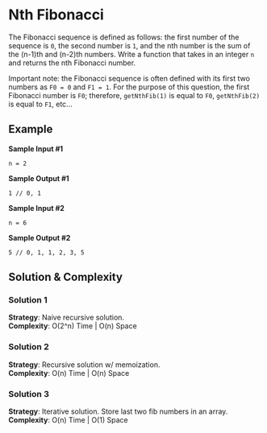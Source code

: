 # Nth Fibonacci

The Fibonacci sequence is defined as follows: the first number of the sequence is `0`, the second number is `1`, and the nth number is the sum of the (n-1)th and (n-2)th numbers. Write a function that takes in an integer `n` and returns the nth Fibonacci number.

Important note: the Fibonacci sequence is often defined with its first two numbers as `F0 = 0` and `F1 = 1`. For the purpose of this question, the first Fibonacci number is `F0`; therefore, `getNthFib(1)` is equal to `F0`, `getNthFib(2)` is equal to `F1`, etc...

## Example

**Sample Input #1**

```
n = 2
```

**Sample Output #1**

```
1 // 0, 1
```

**Sample Input #2**

```
n = 6
```

**Sample Output #2**

```
5 // 0, 1, 1, 2, 3, 5
```

## Solution & Complexity

### Solution 1

**Strategy**: Naive recursive solution.  
**Complexity**: O(2^n) Time | O(n) Space

### Solution 2

**Strategy**: Recursive solution w/ memoization.  
**Complexity**: O(n) Time | O(n) Space

### Solution 3

**Strategy**: Iterative solution. Store last two fib numbers in an array.  
**Complexity**: O(n) Time | O(1) Space
